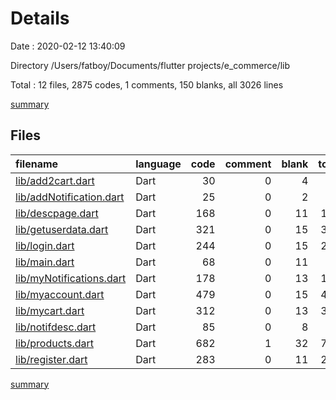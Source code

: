 # Details

Date : 2020-02-12 13:40:09

Directory /Users/fatboy/Documents/flutter projects/e_commerce/lib

Total : 12 files,  2875 codes, 1 comments, 150 blanks, all 3026 lines

[summary](results.md)

## Files
| filename | language | code | comment | blank | total |
| :--- | :--- | ---: | ---: | ---: | ---: |
| [lib/add2cart.dart](/lib/add2cart.dart) | Dart | 30 | 0 | 4 | 34 |
| [lib/addNotification.dart](/lib/addNotification.dart) | Dart | 25 | 0 | 2 | 27 |
| [lib/descpage.dart](/lib/descpage.dart) | Dart | 168 | 0 | 11 | 179 |
| [lib/getuserdata.dart](/lib/getuserdata.dart) | Dart | 321 | 0 | 15 | 336 |
| [lib/login.dart](/lib/login.dart) | Dart | 244 | 0 | 15 | 259 |
| [lib/main.dart](/lib/main.dart) | Dart | 68 | 0 | 11 | 79 |
| [lib/myNotifications.dart](/lib/myNotifications.dart) | Dart | 178 | 0 | 13 | 191 |
| [lib/myaccount.dart](/lib/myaccount.dart) | Dart | 479 | 0 | 15 | 494 |
| [lib/mycart.dart](/lib/mycart.dart) | Dart | 312 | 0 | 13 | 325 |
| [lib/notifdesc.dart](/lib/notifdesc.dart) | Dart | 85 | 0 | 8 | 93 |
| [lib/products.dart](/lib/products.dart) | Dart | 682 | 1 | 32 | 715 |
| [lib/register.dart](/lib/register.dart) | Dart | 283 | 0 | 11 | 294 |

[summary](results.md)